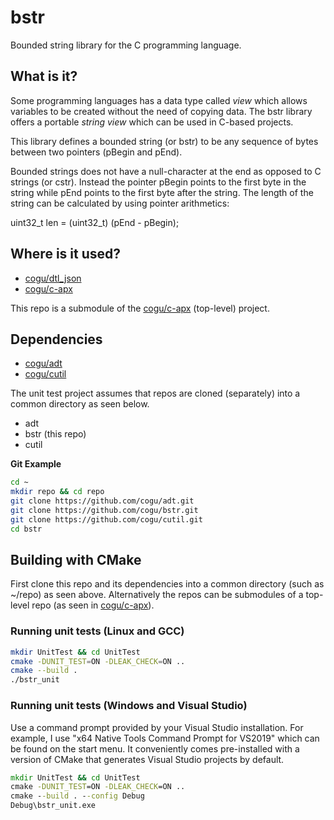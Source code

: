 # bstr
Bounded string library for the C programming language.

## What is it?

Some programming languages has a data type called *view* which allows
variables to be created without the need of copying data. The bstr library offers a portable *string view* which can be used in C-based projects.

This library defines a bounded string (or bstr) to be any sequence of bytes between two pointers (pBegin and pEnd).

Bounded strings does not have a null-character at the end as opposed to C strings (or cstr).
Instead the pointer pBegin points to the first byte in the string while pEnd points to the first byte after the string.
The length of the string can be calculated by using pointer arithmetics:

uint32_t len = (uint32_t) (pEnd - pBegin);

## Where is it used?

* [cogu/dtl_json](https://github.com/cogu/dtl_json)
* [cogu/c-apx](https://github.com/cogu/c-apx)

This repo is a submodule of the [cogu/c-apx](https://github.com/cogu/c-apx) (top-level) project.

## Dependencies

* [cogu/adt](https://github.com/cogu/adt)
* [cogu/cutil](https://github.com/cogu/cutil)

The unit test project assumes that repos are cloned (separately) into a common directory as seen below.

* adt
* bstr (this repo)
* cutil

**Git Example**

```bash
cd ~
mkdir repo && cd repo
git clone https://github.com/cogu/adt.git
git clone https://github.com/cogu/bstr.git
git clone https://github.com/cogu/cutil.git
cd bstr
```

## Building with CMake

First clone this repo and its dependencies into a common directory (such as ~/repo) as seen above. Alternatively the repos can be submodules of a top-level repo (as seen in [cogu/c-apx](https://github.com/cogu/c-apx)).

### Running unit tests (Linux and GCC)

```bash
mkdir UnitTest && cd UnitTest
cmake -DUNIT_TEST=ON -DLEAK_CHECK=ON ..
cmake --build .
./bstr_unit
```

### Running unit tests (Windows and Visual Studio)

Use a command prompt provided by your Visual Studio installation.
For example, I use "x64 Native Tools Command Prompt for VS2019" which can be found on the start menu.
It conveniently comes pre-installed with a version of CMake that generates Visual Studio projects by default.

```cmd
mkdir UnitTest && cd UnitTest
cmake -DUNIT_TEST=ON -DLEAK_CHECK=ON ..
cmake --build . --config Debug
Debug\bstr_unit.exe
```
